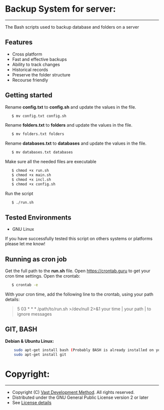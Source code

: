 # Backup System for server:
---------------------
The Bash scripts used to backup database and folders on a server

## Features

* Cross platform
* Fast and effective backups
* Ability to track changes
* Historical records
* Preserve the folder structure
* Recourse friendly

## Getting started

Rename __config.txt__ to __config.sh__ and update the values in the file.
```bash
   $ mv config.txt config.sh
```
Rename __folders.txt__ to __folders__ and update the values in the file.              	
```bash
   $ mv folders.txt folders
```
Rename __databases.txt__ to __databases__ and update the values in the file.
```bash
   $ mv databases.txt databases
```
Make sure all the needed files are executable
```bash
   $ chmod +x run.sh
   $ chmod +x main.sh
   $ chmod +x incl.sh
   $ chmod +x config.sh
```
Run the script
```bash
   $ ./run.sh
```

## Tested Environments

* GNU Linux

If you have successfully tested this script on others systems or platforms please let me know!

## Running as cron job
Get the full path to the __run.sh__ file. Open https://crontab.guru to get your cron time settings. Open the crontab:
```bash
   $ crontab -e
```
With your cron time, add the following line to the crontab, using your path details:
> 5 03 * * * /path/to/run.sh >/dev/null 2>&1
> your time |  your path    | to ignore messages
   
## GIT, BASH

**Debian & Ubuntu Linux:**
```bash
    sudo apt-get install bash (Probably BASH is already installed on your system)
    sudo apt-get install git
```

# Copyright:
---------------------
* Copyright (C) [Vast Development Method](https://www.vdm.io). All rights reserved. 
* Distributed under the GNU General Public License version 2 or later
* See [License details](https://www.vdm.io/gnu-gpl)

